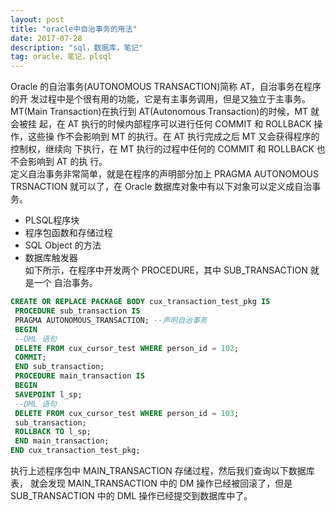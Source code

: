 ```yaml
---
layout: post
title: "oracle中自治事务的用法"
date: 2017-07-28 
description: "sql，数据库，笔记"
tag: oracle，笔记，plsql
---  
```

Oracle 的自治事务(AUTONOMOUS TRANSACTION)简称 AT，自治事务在程序的开
发过程中是个很有用的功能，它是有主事务调用，但是又独立于主事务。  
MT(Main Transaction)在执行到 AT(Autonomous Transaction)的时候，MT 就会被挂
起，在 AT 执行的时候内部程序可以进行任何 COMMIT 和 ROLLBACK 操作，这些操
作不会影响到 MT 的执行。在 AT 执行完成之后 MT 又会获得程序的控制权，继续向
下执行，在 MT 执行的过程中任何的 COMMIT 和 ROLLBACK 也不会影响到 AT 的执
行。  
定义自治事务非常简单，就是在程序的声明部分加上 PRAGMA AUTONOMOUS
TRSNACTION 就可以了，在 Oracle 数据库对象中有以下对象可以定义成自治事务。  
- PLSQL程序块  
- 程序包函数和存储过程  
- SQL Object 的方法  
- 数据库触发器  
如下所示，在程序中开发两个 PROCEDURE，其中 SUB_TRANSACTION 就是一个
自治事务。  
```sql
CREATE OR REPLACE PACKAGE BODY cux_transaction_test_pkg IS
 PROCEDURE sub_transaction IS
 PRAGMA AUTONOMOUS_TRANSACTION; --声明自治事务
 BEGIN
 --DML 语句
 DELETE FROM cux_cursor_test WHERE person_id = 102;
 COMMIT;
 END sub_transaction;
 PROCEDURE main_transaction IS
 BEGIN
 SAVEPOINT l_sp;
 --DML 语句
 DELETE FROM cux_cursor_test WHERE person_id = 103;
 sub_transaction;
 ROLLBACK TO l_sp;
 END main_transaction;
END cux_transaction_test_pkg;
```
执行上述程序包中 MAIN_TRANSACTION 存储过程，然后我们查询以下数据库表，
就会发现 MAIN_TRANSACTION 中的 DM 操作已经被回滚了，但是
SUB_TRANSACTION 中的 DML 操作已经提交到数据库中了。  










